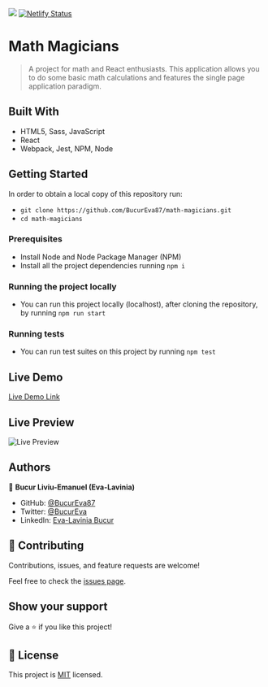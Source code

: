 ![](https://img.shields.io/badge/Microverse-blueviolet)
[![Netlify Status](https://api.netlify.com/api/v1/badges/986292ec-d96a-4770-9ad9-60598b7ff009/deploy-status)](https://app.netlify.com/sites/glittering-pie-9a3643/deploys)

# Math Magicians

> A project for math and React enthusiasts. This application allows you to do some basic math calculations and features the single page application paradigm.


## Built With

- HTML5, Sass, JavaScript
- React
- Webpack, Jest, NPM, Node

<!-- ## Live Demo (if available) -->

<!-- [Live Demo Link](https://livedemo.com) -->


## Getting Started

In order to obtain a local copy of this repository run:

- `git clone https://github.com/BucurEva87/math-magicians.git`
- `cd math-magicians`

### Prerequisites

- Install Node and Node Package Manager (NPM)
- Install all the project dependencies running `npm i`

### Running the project locally

- You can run this project locally (localhost), after cloning the repository, by running `npm run start`

### Running tests

- You can run test suites on this project by running `npm test`

## Live Demo

[Live Demo Link](https://glittering-pie-9a3643.netlify.app/)

## Live Preview

![Live Preview](https://i.postimg.cc/4370MdNH/Screenshot-from-2022-09-13-18-46-53.png)

## Authors

👤 **Bucur Liviu-Emanuel (Eva-Lavinia)**

- GitHub: [@BucurEva87](https://github.com/BucurEva87)
- Twitter: [@BucurEva](https://twitter.com/BucurEva)
- LinkedIn: [Eva-Lavinia Bucur](https://www.linkedin.com/in/eva-lavinia-bucur-89626b1b7)

## 🤝 Contributing

Contributions, issues, and feature requests are welcome!

Feel free to check the [issues page](../../issues/).

## Show your support

Give a ⭐️ if you like this project!

<!-- ## Acknowledgments

- Hat tip to anyone whose code was used
- Inspiration
- etc -->

## 📝 License

This project is [MIT](./LICENSE) licensed.
